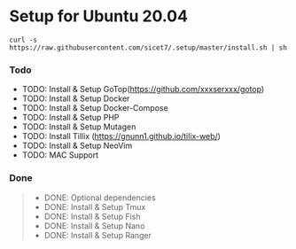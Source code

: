 # Setup for Ubuntu 20.04

`curl -s https://raw.githubusercontent.com/sicet7/.setup/master/install.sh | sh`


### Todo

* TODO: Install & Setup GoTop(https://github.com/xxxserxxx/gotop)
* TODO: Install & Setup Docker
* TODO: Install & Setup Docker-Compose
* TODO: Install & Setup PHP
* TODO: Install & Setup Mutagen
* TODO: Install Tillix (https://gnunn1.github.io/tilix-web/)
* TODO: Install & Setup NeoVim 
* TODO: MAC Support

### Done

> * DONE: Optional dependencies
> * DONE: Install & Setup Tmux
> * DONE: Install & Setup Fish
> * DONE: Install & Setup Nano
> * DONE: Install & Setup Ranger
